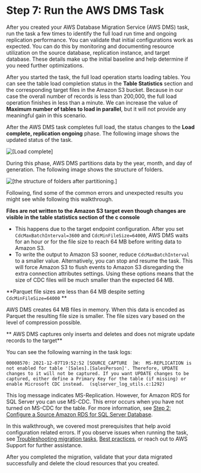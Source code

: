 # Step 7: Run the AWS DMS Task<a name="chap-rdssqlserver2s3datalake.steps.runtask"></a>

After you created your AWS Database Migration Service \(AWS DMS\) task, run the task a few times to identify the full load run time and ongoing replication performance\. You can validate that initial configurations work as expected\. You can do this by monitoring and documenting resource utilization on the source database, replication instance, and target database\. These details make up the initial baseline and help determine if you need further optimizations\.

After you started the task, the full load operation starts loading tables\. You can see the table load completion status in the **Table Statistics** section and the corresponding target files in the Amazon S3 bucket\. Because in our case the overall number of records is less than 200,000, the full load operation finishes in less than a minute\. We can increase the value of **Maximum number of tables to load in parallel**, but it will not provide any meaningful gain in this scenario\.

After the AWS DMS task completes full load, the status changes to the **Load complete, replication ongoing** phase\. The following image shows the updated status of the task\.

![\[Load complete\]](http://docs.aws.amazon.com/dms/latest/sbs/images/sbs-rdssqlserver2s3datalake-load-complete-replication-ongoing.png)

During this phase, AWS DMS partitions data by the year, month, and day of generation\. The following image shows the structure of folders\.

![\[the structure of folders after partitioning.\]](http://docs.aws.amazon.com/dms/latest/sbs/images/sbs-rdssqlserver2s3datalake-partitioning.png)

Following, find some of the common errors and unexpected results you might see while following this walkthrough\.

 **Files are not written to the Amazon S3 target even though changes are visible in the table statistics section of the c console** 
+ This happens due to the target endpoint configuration\. After you set `CdcMaxBatchInterval=3600` and `CdcMinFileSize=64000`, AWS DMS waits for an hour or for the file size to reach 64 MB before writing data to Amazon S3\.
+ To write the output to Amazon S3 sooner, reduce `CdcMaxBatchInterval` to a smaller value\. Alternatively, you can stop and resume the task\. This will force Amazon S3 to flush events to Amazon S3 disregarding the extra connection attributes settings\. Using these options means that the size of CDC files will be much smaller than the expected 64 MB\.

 **Parquet file sizes are less than 64 MB despite setting `CdcMinFileSize=64000` ** 

 AWS DMS creates 64 MB files in memory\. When this data is encoded as Parquet the resulting file size is smaller\. The file sizes vary based on the level of compression possible\.

 ** AWS DMS captures only inserts and deletes and does not migrate update records to the target** 

You can see the following warning in the task logs:

```
00008570: 2021-12-07T19:52:52 [SOURCE_CAPTURE  ]W:  MS-REPLICATION is not enabled for table '[Sales].[SalesPerson]'. Therefore, UPDATE changes to it will not be captured. If you want UPDATE changes to be captured, either define a Primary Key for the table (if missing) or enable Microsoft CDC instead.  (sqlserver_log_utils.c:1292)
```

This log message indicates MS\-Replication\. However, for Amazon RDS for SQL Server you can use MS\-CDC\. This error occurs when you have not turned on MS\-CDC for the table\. For more information, see [Step 2: Configure a Source Amazon RDS for SQL Server Database](chap-rdssqlserver2s3datalake.steps.configuresource.md)\.

In this walkthrough, we covered most prerequisites that help avoid configuration related errors\. If you observe issues when running the task, see [Troubleshooting migration tasks](https://docs.aws.amazon.com/dms/latest/userguide/CHAP_Troubleshooting.html), [Best practices](https://docs.aws.amazon.com/dms/latest/userguide/CHAP_BestPractices.html), or reach out to AWS Support for further assistance\.

After you completed the migration, validate that your data migrated successfully and delete the cloud resources that you created\.